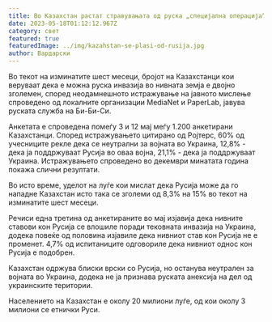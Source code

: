 ```yaml
---
title: Во Казахстан растат стравувањата од руска „специјална операција“.
date: 2023-05-18T01:12:12.967Z
category: свет
featured: true
featuredImage: ../img/kazahstan-se-plasi-od-rusija.jpg
author: Вардарски
---
```

Во текот на изминатите шест месеци, бројот на Казахстанци кои веруваат дека е можна руска инвазија во нивната земја е двојно зголемен, според неодамнешното истражување на јавното мислење спроведено од локалните организации MediaNet и PaperLab, јавува руската служба на Би-Би-Си.

Анкетата е спроведена помеѓу 3 и 12 мај меѓу 1.200 анкетирани Казахстанци. Според истражувањето цитирано од Ројтерс, 60% од учесниците рекле дека се неутрални за војната во Украина, 12,8% - дека ја поддржуваат Русија во оваа војна, 21,1% - дека ја поддржуваат Украина. Истражувањето спроведено во декември минатата година покажа слични резултати.

Во исто време, уделот на луѓе кои мислат дека Русија може да го нападне Казахстан исто така се зголеми од 8,3% на 15% во текот на изминатите шест месеци.

Речиси една третина од анкетираните во мај изјавија дека нивните ставови кон Русија се влошиле поради тековната инвазија на Украина, додека повеќе од половина изјавиле дека нивниот став кон Русија не е променет. 4,7% од испитаниците одговориле дека нивниот однос кон Русија е подобрен.

Казахстан одржува блиски врски со Русија, но останува неутрален за војната во Украина, додека не ја признава руската анексија на дел од украинските територии.

Населението на Казахстан е околу 20 милиони луѓе, од кои околу 3 милиони се етнички Руси.
